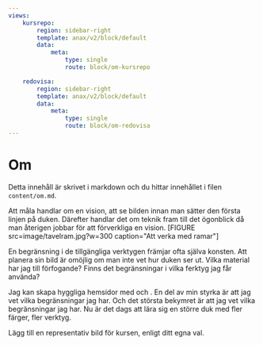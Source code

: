 ```yaml
---
views:
    kursrepo:
        region: sidebar-right
        template: anax/v2/block/default
        data:
            meta: 
                type: single
                route: block/om-kursrepo

    redovisa:
        region: sidebar-right
        template: anax/v2/block/default
        data:
            meta: 
                type: single
                route: block/om-redovisa
---
```

Om
=========================

Detta innehåll är skrivet i markdown och du hittar innehållet i filen `content/om.md`.

Att måla handlar om en vision, att se bilden innan man sätter den första linjen
på duken. Därefter handlar det om teknik fram till det ögonblick då man återigen
jobbar för att förverkliga en vision.
[FIGURE src=image/tavelram.jpg?w=300 caption="Att verka med ramar"]

En begränsning i de tillgängliga verktygen främjar ofta själva konsten. Att
planera sin bild är omöjlig om man inte vet hur duken ser ut. Vilka material har
jag till förfogande? Finns det begränsningar i vilka ferktyg jag får använda?

Jag kan skapa hyggliga hemsidor med <html> och <css>. En del av min styrka är
att jag vet vilka begränsningar jag har. Och det största bekymret är att jag vet
vilka begränsningar jag har. Nu är det dags att lära sig en större duk med fler
färger, fler verktyg.

Lägg till en representativ bild för kursen, enligt ditt egna val.

